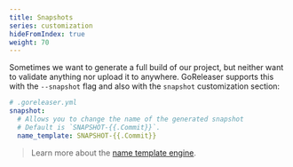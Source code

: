 ```yaml
---
title: Snapshots
series: customization
hideFromIndex: true
weight: 70
---
```


Sometimes we want to generate a full build of our project,
but neither want to validate anything nor upload it to anywhere.
GoReleaser supports this with the `--snapshot` flag
and also with the `snapshot` customization section:

```yml
# .goreleaser.yml
snapshot:
  # Allows you to change the name of the generated snapshot
  # Default is `SNAPSHOT-{{.Commit}}`.
  name_template: SNAPSHOT-{{.Commit}}
```

> Learn more about the [name template engine](/templates).
